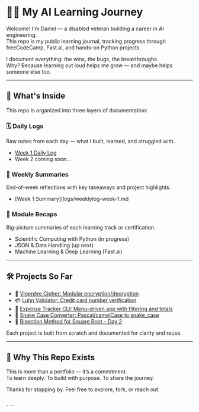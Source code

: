 # 👨‍💻 My AI Learning Journey

Welcome! I'm Daniel — a disabled veteran building a career in AI engineering.  
This repo is my public learning journal, tracking progress through freeCodeCamp, Fast.ai, and hands-on Python projects.

I document everything: the wins, the bugs, the breakthroughs.  
Why? Because learning out loud helps me grow — and maybe helps someone else too.

---

## 📂 What's Inside

This repo is organized into three layers of documentation:

### 🗓️ Daily Logs
Raw notes from each day — what I built, learned, and struggled with.
- [Week 1 Daily Log](logs/Week-1-dailylog.md)
- Week 2 coming soon...

### 🧾 Weekly Summaries
End-of-week reflections with key takeaways and project highlights.
- [Week 1 Summary](logs/weeklylog-week-1.md

### 📘 Module Recaps
Big-picture summaries of each learning track or certification.
- Scientific Computing with Python (in progress)
- JSON & Data Handling (up next)
- Machine Learning & Deep Learning (Fast.ai)

---

## 🛠️ Projects So Far

- 🔐 [Vigenère Cipher: Modular encryption/decryption](projects/vigenere_cipher.py)
- 💳 [Luhn Validator: Credit card number verification](projects/Luhn_Algorithm.py)
- 💼 [Expense Tracker CLI: Menu-driven app with filtering and totals](projects/Expense_tracker.py)
- 🐍 [Snake Case Converter: Pascal/camelCase to snake_case](projects/pascal_or_camel_cased_string.py)
- 🧮 [Bisection Method for Square Root – Day 2](projects/bisection_method_for_square_root.py)  

Each project is built from scratch and documented for clarity and reuse.

---

## 🚀 Why This Repo Exists

This is more than a portfolio — it’s a commitment.  
To learn deeply. To build with purpose. To share the journey.

Thanks for stopping by. Feel free to explore, fork, or reach out.
```

---

